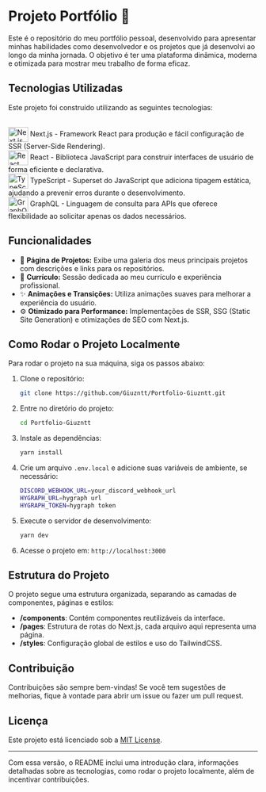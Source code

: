 # Projeto Portfólio 🚀

Este é o repositório do meu portfólio pessoal, desenvolvido para apresentar minhas habilidades como desenvolvedor e os projetos que já desenvolvi ao longo da minha jornada. O objetivo é ter uma plataforma dinâmica, moderna e otimizada para mostrar meu trabalho de forma eficaz.

## Tecnologias Utilizadas

Este projeto foi construído utilizando as seguintes tecnologias:

<div style="display: inline_block"><br>
    <!-- Next.js -->
    <img align="center" alt="Next.js" height="30" width="40" src="https://cdn.jsdelivr.net/gh/devicons/devicon/icons/nextjs/nextjs-original.svg"> 
    Next.js - Framework React para produção e fácil configuração de SSR (Server-Side Rendering).
    <br/>
    <!-- React --> 
    <img align="center" alt="React" height="30" width="40" src="https://cdn.jsdelivr.net/gh/devicons/devicon/icons/react/react-original.svg"> 
    React - Biblioteca JavaScript para construir interfaces de usuário de forma eficiente e declarativa.
    <br/> 
    <!-- TypeScript -->
    <img align="center" alt="TypeScript" height="30" width="40" src="https://cdn.jsdelivr.net/gh/devicons/devicon/icons/typescript/typescript-original.svg"> 
    TypeScript - Superset do JavaScript que adiciona tipagem estática, ajudando a prevenir erros durante o desenvolvimento.
    <br/>
    <!-- GraphQL -->
    <img align="center" alt="GraphQL" height="30" width="40" src="https://cdn.jsdelivr.net/gh/devicons/devicon/icons/graphql/graphql-plain.svg"> 
    GraphQL - Linguagem de consulta para APIs que oferece flexibilidade ao solicitar apenas os dados necessários.
    <br/>
    <!-- TailwindCSS -->
   
</div>

## Funcionalidades

- 📂 **Página de Projetos:** Exibe uma galeria dos meus principais projetos com descrições e links para os repositórios.
- 📄 **Currículo:** Sessão dedicada ao meu currículo e experiência profissional.
- ✨ **Animações e Transições:** Utiliza animações suaves para melhorar a experiência do usuário.
- ⚙️ **Otimizado para Performance:** Implementações de SSR, SSG (Static Site Generation) e otimizações de SEO com Next.js.

## Como Rodar o Projeto Localmente

Para rodar o projeto na sua máquina, siga os passos abaixo:

1. Clone o repositório:
    ```bash
    git clone https://github.com/Giuzntt/Portfolio-Giuzntt.git
    ```

2. Entre no diretório do projeto:
    ```bash
    cd Portfolio-Giuzntt
    ```

3. Instale as dependências:
    ```bash
    yarn install
    ```

4. Crie um arquivo `.env.local` e adicione suas variáveis de ambiente, se necessário:
    ```bash
    DISCORD_WEBHOOK_URL=your_discord_webhook_url
    HYGRAPH_URL=hygraph url
    HYGRAPH_TOKEN=hygraph token
    
    ```

5. Execute o servidor de desenvolvimento:
    ```bash
    yarn dev
    ```

6. Acesse o projeto em: `http://localhost:3000`

## Estrutura do Projeto

O projeto segue uma estrutura organizada, separando as camadas de componentes, páginas e estilos:

- **/components**: Contém componentes reutilizáveis da interface.
- **/pages**: Estrutura de rotas do Next.js, cada arquivo aqui representa uma página.
- **/styles**: Configuração global de estilos e uso do TailwindCSS.

## Contribuição

Contribuições são sempre bem-vindas! Se você tem sugestões de melhorias, fique à vontade para abrir um issue ou fazer um pull request.

## Licença

Este projeto está licenciado sob a [MIT License](LICENSE).

---

Com essa versão, o README inclui uma introdução clara, informações detalhadas sobre as tecnologias, como rodar o projeto localmente, além de incentivar contribuições.
